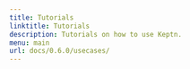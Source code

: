 ```yaml
---
title: Tutorials
linktitle: Tutorials
description: Tutorials on how to use Keptn.
menu: main
url: docs/0.6.0/usecases/
---
```

